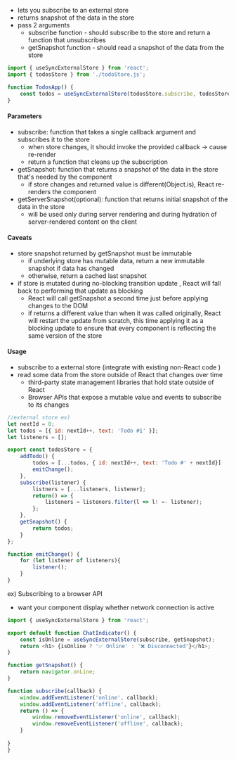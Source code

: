 - lets you subscribe to an external store
- returns snapshot of the data in the store
- pass 2 arguments
	- subscribe function - should subscribe to the store and return a function that unsubscribes
	- getSnapshot function - should read a snapshot of the data from the store 
```js
import { useSyncExternalStore } from 'react';
import { todosStore } from './todoStore.js';

function TodosApp() {
	const todos = useSyncExternalStore(todosStore.subscribe, todosStore.getSnapshot);
}
```


#### Parameters
- subscribe: function that takes a single callback argument and subscribes it to the store 
	- when store changes, it should invoke the provided callback -> cause re-render
	- return a function that cleans up the subscription
- getSnapshot: function that returns a snapshot of the data in the store that's needed by the component 
	-  if store changes and returned value is different(Object.is), React re-renders the component
- getServerSnapshot(optional): function that returns initial snapshot of the data in the store 
	- will be used only during server rendering and during hydration of server-rendered content on the client 

#### Caveats
- store snapshot returned by getSnapshot must be immutable 
	- if underlying store has mutable data, return a new immutable snapshot if data has changed
	- otherwise, return a cached last snapshot 
- if store is mutated during no-blocking transition update , React will fall back to performing that update as blocking 
	- React will call getSnapshot a second time just before applying changes to the DOM
	- if returns a different value than when it was called originally, React will restart the update from scratch, this time applying it as a blocking update to ensure that every component is reflecting the same version of the store 

#### Usage
- subscribe to a external store (integrate with existing non-React code )
- read some data from the store outside of React that changes over time
	- third-party state management libraries that hold state outside of React
	- Browser APIs that expose a mutable value and events to subscribe to its changes


```js
//external store ex)
let nextId = 0;
let todos = [{ id: nextId++, text: 'Todo #1' }];
let listeners = [];

export const todosStore = {
	addTodo() {
		todos = [...todos, { id: nextId++, text: 'Todo #' + nextId}]
		emitChange();
	},
	subscribe(listener) {
		listners = [...listeners, listener];
		return() => {
			listeners = listeners.filter(l => l! =- listener);
		};
	},
	getSnapshot() {
		return todos;
	}
};

function emitChange() {
	for (let listener of listeners){
		listener();
	}
}


```



ex) Subscribing to a browser API
- want your component display whether network connection is active 

```js
import { useSyncExternalStore } from 'react';

export default function ChatIndicator() {
	const isOnline = useSyncExternalStore(subscribe, getSnapshot);
	return <h1> {isOnline ? '✅ Online' : '❌ Disconnected'}</h1>;
}

function getSnapshot() {
	return navigator.onLine;
}

function subscribe(callback) {
	window.addEventListener('online', callback);
	window.addEventListener('offline', callback);
	return () => {
		window.removeEventListener('online', callback);
		window.removeEventListener('offline', callback);
	}
 
}
}
```